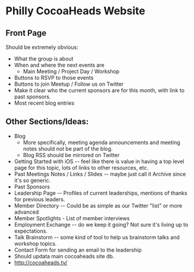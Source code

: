 # Philly CocoaHeads Website

## Front Page 

Should be extremely obvious:

* What the group is about
* When and where the next events are
	* Main Meeting / Project Day / Workshop
* Buttons to RSVP to those events
* Buttons to join Meetup / Follow us on Twitter
* Make it clear who the current sponsors are for this month, with link to past sponsors.
* Most recent blog entries

## Other Sections/Ideas:

* Blog
	* More specifically, meeting agenda announcements and meeting notes should not be part of the blog.
	* Blog RSS should be mirrored on Twitter
* Getting Started with iOS -- feel like there is value in having a top level page for this topic, lots of links to other resources, etc.
* Past Meetings Notes / Links / Slides -- maybe just call it Archive since it's so generic.
* Past Sponsors
* Leadership Page -- Profiles of current leaderships, mentions of thanks for previous leaders.
* Member Directory -- Could be as simple as our Twitter "list" or more advanced
* Member Spotlights - List of member interviews
* Employment Exchange -- do we keep it going? Not sure it's living up to expectations.
* Talk Brainstorm -- some kind of tool to help us brainstorm talks and workshop topics.
* Contact Form for sending an email to the leadership
* Should updata main cocoaheads site db.
* http://cocoaheads.tv/

